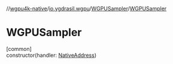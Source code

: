 //[wgpu4k-native](../../../index.md)/[io.ygdrasil.wgpu](../index.md)/[WGPUSampler](index.md)/[WGPUSampler](-w-g-p-u-sampler.md)

# WGPUSampler

[common]\
constructor(handler: [NativeAddress](../../ffi/-native-address/index.md))